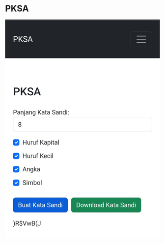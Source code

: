 # PKSA
![Prmbuat Kata Sandi.jpg](https://github.com/FII14/Pembuat-Kata-Sandi/blob/main/Screenshot_2023-07-08-22-02-49-627-edit_com.android.chrome.jpg)
